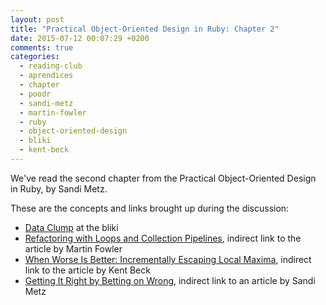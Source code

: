 ```yaml
---
layout: post
title: "Practical Object-Oriented Design in Ruby: Chapter 2"
date: 2015-07-12 00:07:29 +0200
comments: true
categories: 
  - reading-club
  - aprendices
  - chapter
  - poodr
  - sandi-metz
  - martin-fowler
  - ruby
  - object-oriented-design
  - bliki
  - kent-beck
---
```


We've read the second chapter from the Practical Object-Oriented Design in Ruby, by Sandi Metz.

These are the concepts and links brought up during the discussion:

  * [Data Clump][bliki-data-clump] at the bliki
  * [Refactoring with Loops and Collection Pipelines](https://plus.google.com/117817370205182982732/posts/WaMWtp1Uetp), indirect link to the article by Martin Fowler
  * [When Worse Is Better: Incrementally Escaping Local Maxima](https://plus.google.com/117817370205182982732/posts/6J9PPQpUjwY), indirect link to the article by Kent Beck 
  * [Getting It Right by Betting on Wrong](https://plus.google.com/117817370205182982732/posts/Sk7DfYFPt5j), indirect link to an article by Sandi Metz
  
[bliki-data-clump]: http://martinfowler.com/bliki/DataClump.html
